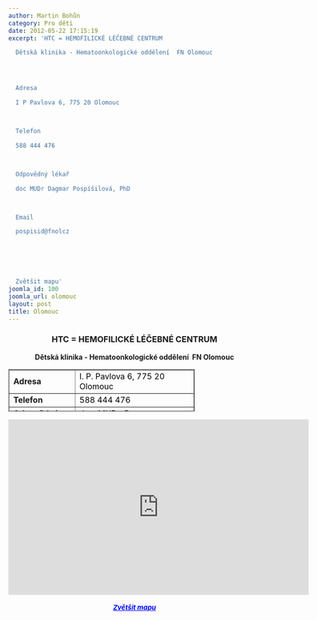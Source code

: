 ```yaml
---
author: Martin Bohůn
category: Pro děti
date: 2012-05-22 17:15:19
excerpt: 'HTC = HEMOFILICKÉ LÉČEBNÉ CENTRUM

  Dětská klinika - Hematoonkologické oddělení  FN Olomouc




  Adresa

  I P Pavlova 6, 775 20 Olomouc



  Telefon

  588 444 476



  Odpovědný lékař

  doc MUDr Dagmar Pospíšilová, PhD



  Email

  pospisid@fnolcz




   

  Zvětšit mapu'
joomla_id: 100
joomla_url: olomouc
layout: post
title: Olomouc
---
```


<h3 style="text-align: center;">
 <strong>
  <strong>
   <strong>
    <strong>
     HTC = HEMOFILICKÉ LÉČEBNÉ CENTRUM
    </strong>
   </strong>
  </strong>
 </strong>
</h3>
<p style="text-align: center;">
 <strong>
  <strong>
   <strong>
    <strong>
     Dětská klinika - Hematoonkologické oddělení  FN Olomouc
     <br/>
    </strong>
   </strong>
  </strong>
 </strong>
</p>
<table align="center" border="1" style="width: 372px; height: 84px;">
 <tbody>
  <tr>
   <td>
    <strong>
     Adresa
    </strong>
   </td>
   <td>
    <span style="color: #000000;">
     I. P. Pavlova 6, 775 20 Olomouc
    </span>
   </td>
  </tr>
  <tr>
   <td>
    <strong>
     Telefon
    </strong>
   </td>
   <td>
    <span style="color: #000000;">
     588 444 476
    </span>
   </td>
  </tr>
  <tr>
   <td>
    <strong>
     Odpovědný lékař
    </strong>
   </td>
   <td>
    <span style="color: #000000;">
     doc. MUDr. Dagmar Pospíšilová, Ph.D.
    </span>
   </td>
  </tr>
  <tr>
   <td>
    <strong>
     Email
    </strong>
   </td>
   <td>
    <a class="ico_posta" href="mailto:pospisid@fnol.cz">
     pospisid@fnol.cz
    </a>
   </td>
  </tr>
 </tbody>
</table>
<p style="text-align: center;">
 <strong>
  <strong>
   <strong>
    <strong>
     <em>
     </em>
    </strong>
   </strong>
  </strong>
 </strong>
</p>
<p style="text-align: center;">
 <iframe frameborder="0" height="350" marginheight="0" marginwidth="0" scrolling="no" src="https://maps.google.cz/maps?f=q&amp;source=s_q&amp;hl=cs&amp;geocode=&amp;q=Fakultn%C3%AD+nemocnice+olomouc,+I.+P.+Pavlova+6+Olomouc+775+20+&amp;aq=&amp;sll=50.201936,15.828745&amp;sspn=0.003564,0.010568&amp;t=h&amp;brcurrent=5,0,0&amp;ie=UTF8&amp;hq=Fakultn%C3%AD+nemocnice+olomouc,+I.+P.+Pavlova+6+Olomouc+775+20&amp;ll=49.583673,17.238235&amp;spn=0.009738,0.025749&amp;z=15&amp;iwloc=A&amp;output=embed" style="display: block; margin-left: auto; margin-right: auto;" width="600">
 </iframe>
 <br/>
 <span style="font-size: medium;">
  <strong>
   <em>
    <small>
     <a href="https://maps.google.cz/maps?f=q&amp;source=embed&amp;hl=cs&amp;geocode=&amp;q=Fakultn%C3%AD+nemocnice+olomouc,+I.+P.+Pavlova+6+Olomouc+775+20+&amp;aq=&amp;sll=50.201936,15.828745&amp;sspn=0.003564,0.010568&amp;t=h&amp;brcurrent=5,0,0&amp;ie=UTF8&amp;hq=Fakultn%C3%AD+nemocnice+olomouc,+I.+P.+Pavlova+6+Olomouc+775+20&amp;ll=49.583673,17.238235&amp;spn=0.009738,0.025749&amp;z=15&amp;iwloc=A" style="color: #0000ff; text-align: left;">
      Zvětšit mapu
     </a>
    </small>
   </em>
  </strong>
 </span>
</p>